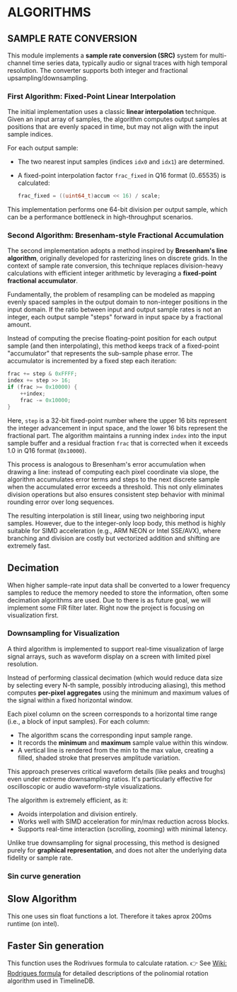 # ALGORITHMS

## SAMPLE RATE CONVERSION

This module implements a **sample rate conversion (SRC)** system for multi-channel time series data, typically audio or signal traces with high temporal resolution. The converter supports both integer and fractional upsampling/downsampling.

### First Algorithm: Fixed-Point Linear Interpolation

The initial implementation uses a classic **linear interpolation** technique. Given an input array of samples, the algorithm computes output samples at positions that are evenly spaced in time, but may not align with the input sample indices.

For each output sample:

- The two nearest input samples (indices `idx0` and `idx1`) are determined.
- A fixed-point interpolation factor `frac_fixed` in Q16 format (0..65535) is calculated:
  
  ```c
  frac_fixed = ((uint64_t)accum << 16) / scale;
  ```

This implementation performs one 64-bit division per output sample, which can be a performance bottleneck in high-throughput scenarios.

### Second Algorithm: Bresenham-style Fractional Accumulation

The second implementation adopts a method inspired by **Bresenham's line algorithm**, originally developed for rasterizing lines on discrete grids. In the context of sample rate conversion, this technique replaces division-heavy calculations with efficient integer arithmetic by leveraging a **fixed-point fractional accumulator**.

Fundamentally, the problem of resampling can be modeled as mapping evenly spaced samples in the output domain to non-integer positions in the input domain. If the ratio between input and output sample rates is not an integer, each output sample "steps" forward in input space by a fractional amount.

Instead of computing the precise floating-point position for each output sample (and then interpolating), this method keeps track of a fixed-point "accumulator" that represents the sub-sample phase error. The accumulator is incremented by a fixed step each iteration:

```c
frac += step & 0xFFFF;
index += step >> 16;
if (frac >= 0x10000) {
    ++index;
    frac -= 0x10000;
}
```

Here, `step` is a 32-bit fixed-point number where the upper 16 bits represent the integer advancement in input space, and the lower 16 bits represent the fractional part. The algorithm maintains a running index `index` into the input sample buffer and a residual fraction `frac` that is corrected when it exceeds 1.0 in Q16 format (`0x10000`).

This process is analogous to Bresenham's error accumulation when drawing a line: instead of computing each pixel coordinate via slope, the algorithm accumulates error terms and steps to the next discrete sample when the accumulated error exceeds a threshold. This not only eliminates division operations but also ensures consistent step behavior with minimal rounding error over long sequences.

The resulting interpolation is still linear, using two neighboring input samples. However, due to the integer-only loop body, this method is highly suitable for SIMD acceleration (e.g., ARM NEON or Intel SSE/AVX), where branching and division are costly but vectorized addition and shifting are extremely fast.

## Decimation

When higher sample-rate input data shall be converted to a lower frequency samples to reduce the memory needed to store the information, often some decimation algorithms are used. Due to there is as future goal, we will implement some FIR filter later. Right now the project is focusing on visualization first.

### Downsampling for Visualization

A third algorithm is implemented to support real-time visualization of large signal arrays, such as waveform display on a screen with limited pixel resolution.

Instead of performing classical decimation (which would reduce data size by selecting every N-th sample, possibly introducing aliasing), this method computes **per-pixel aggregates** using the minimum and maximum values of the signal within a fixed horizontal window.

Each pixel column on the screen corresponds to a horizontal time range (i.e., a block of input samples). For each column:

- The algorithm scans the corresponding input sample range.
- It records the **minimum** and **maximum** sample value within this window.
- A vertical line is rendered from the min to the max value, creating a filled, shaded stroke that preserves amplitude variation.

This approach preserves critical waveform details (like peaks and troughs) even under extreme downsampling ratios. It's particularly effective for oscilloscopic or audio waveform-style visualizations.

The algorithm is extremely efficient, as it:
- Avoids interpolation and division entirely.
- Works well with SIMD acceleration for min/max reduction across blocks.
- Supports real-time interaction (scrolling, zooming) with minimal latency.

Unlike true downsampling for signal processing, this method is designed purely for **graphical representation**, and does not alter the underlying data fidelity or sample rate.

### Sin curve generation

## Slow Algorithm
This one uses sin float functions a lot. Therefore it takes aprox 200ms runtime (on intel).

## Faster Sin generation
This function uses the Rodrivues formula to calculate ratation.
👉 See [Wiki: Rodrigues formula](https://en.wikipedia.org/wiki/Rodrigues%27_formula) for detailed descriptions of the polinomial rotation algorithm used in TimelineDB.
